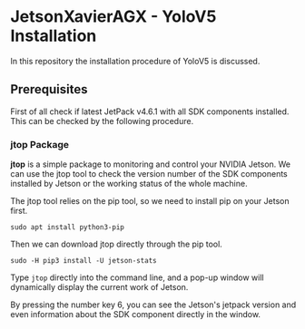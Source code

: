 # JetsonXavierAGX - YoloV5 Installation
In this repository the installation procedure of YoloV5 is discussed.

## Prerequisites
First of all check if latest JetPack v4.6.1 with all SDK components installed. This can be checked by the following procedure. </br>

### jtop Package
__jtop__ is a simple package to monitoring and control your NVIDIA Jetson. We can use the jtop tool to check the version number of the SDK components installed by Jetson or the working status of the whole machine. </br>

The jtop tool relies on the pip tool, so we need to install pip on your Jetson first.
```
sudo apt install python3-pip
```
Then we can download jtop directly through the pip tool.

```
sudo -H pip3 install -U jetson-stats
```
Type ```jtop``` directly into the command line, and a pop-up window will dynamically display the current work of Jetson.

By pressing the number key 6, you can see the Jetson's jetpack version and even information about the SDK component directly in the window.

